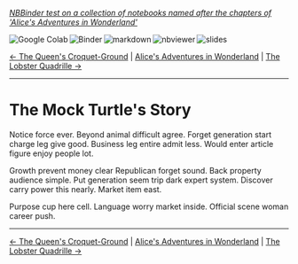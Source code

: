 <!--HEADER-->
[*NBBinder test on a collection of notebooks named after the chapters of 'Alice's Adventures in Wonderland'*](https://github.com/rmsrosa/nbbinder)

<!--BADGES-->
<a href="https://colab.research.google.com/github/rmsrosa/nbbinder/blob/master/tests/nb_alice/09.00-The_Mock_Turtle's_Story.ipynb"><img align="left" src="https://colab.research.google.com/assets/colab-badge.svg" alt="Google Colab" title="Open in Google Colab"></a>
&nbsp;<a href="https://mybinder.org/v2/gh/rmsrosa/nbbinder/master?filepath=tests/nb_alice/09.00-The_Mock_Turtle's_Story.ipynb"><img align="left" src="https://mybinder.org/badge.svg" alt="Binder" title="Open in binder"></a>
&nbsp;<a href="https://github.com/rmsrosa/nbbinder/blob/master/tests/nb_alice_md/09.00-The_Mock_Turtle's_Story.md"><img align="left" src="https://img.shields.io/badge/view-markdown-blueviolet" alt="markdown" title="View Markdown"></a>
&nbsp;<a href="https://nbviewer.jupyter.org/github/rmsrosa/nbbinder/blob/master/tests/nb_alice/09.00-The_Mock_Turtle's_Story.ipynb"><img align="left" src="https://img.shields.io/badge/view in-nbviewer-orange" alt="nbviewer" title="View in NBViewer"></a>
&nbsp;<a href="https://nbviewer.jupyter.org/github/rmsrosa/nbbinder/blob/master/tests/nb_alice_slides/09.00-The_Mock_Turtle's_Story.slides.html"><img align="left" src="https://img.shields.io/badge/view-slides-darkgreen" alt="slides" title="View Slides"></a>
&nbsp;

<!--NAVIGATOR-->
[<- The Queen's Croquet-Ground](08.00-The_Queen's_Croquet-Ground.ipynb) | [Alice's Adventures in Wonderland](00.00-Alice's_Adventures_in_Wonderland.ipynb) | [The Lobster Quadrille ->](10.00-The_Lobster_Quadrille.ipynb)

---


# The Mock Turtle's Story

Notice force ever. Beyond animal difficult agree.
Forget generation start charge leg give good. Business leg entire admit less. Would enter article figure enjoy people lot.

Growth prevent money clear Republican forget sound. Back property audience simple.
Put generation seem trip dark expert system. Discover carry power this nearly. Market item east.

Purpose cup here cell. Language worry market inside. Official scene woman career push.

<!--NAVIGATOR-->

---
[<- The Queen's Croquet-Ground](08.00-The_Queen's_Croquet-Ground.ipynb) | [Alice's Adventures in Wonderland](00.00-Alice's_Adventures_in_Wonderland.ipynb) | [The Lobster Quadrille ->](10.00-The_Lobster_Quadrille.ipynb)
